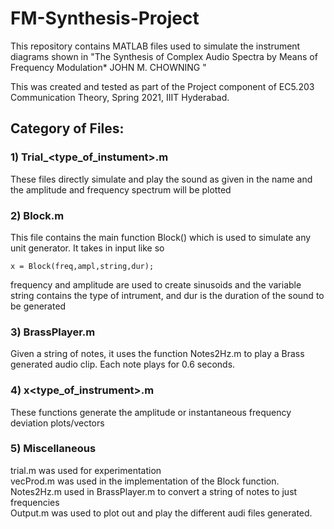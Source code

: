 # FM-Synthesis-Project
This repository contains MATLAB files used to simulate the instrument 
diagrams shown in "The Synthesis of Complex Audio Spectra
by Means of Frequency Modulation*
JOHN M. CHOWNING "

This was created and tested as part of the Project component of 
EC5.203 Communication Theory, Spring 2021, IIIT Hyderabad.

## Category of Files:

### 1) Trial_\<type_of_instument\>.m 
These files directly simulate and play the sound as given in the name and the amplitude and frequency spectrum will be plotted
  
### 2) Block.m
This file contains the main function Block() which is used to simulate any unit generator. It takes in input like so 
```
x = Block(freq,ampl,string,dur); 
```
frequency and amplitude are used to create sinusoids and the variable string contains the type of intrument, and dur is the duration of the sound to be generated

### 3) BrassPlayer.m
Given a string of notes, it uses the function Notes2Hz.m to play a Brass generated audio clip. Each note plays for 0.6 seconds.
  
### 4) x\<type_of_instrument\>.m
These functions generate the amplitude or instantaneous frequency deviation plots/vectors

### 5) Miscellaneous
 trial.m was used for experimentation \
 vecProd.m was used in the implementation of the Block function. \
 Notes2Hz.m used in BrassPlayer.m to convert a string of notes to just frequencies \
 Output.m was used to plot out and play the different audi files generated.
 
